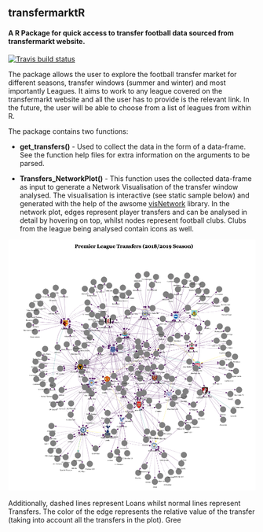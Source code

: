 

## transfermarktR
#### A R Package for quick access to transfer football data sourced from transfermarkt website.

[![Travis build status](https://travis-ci.org/joaomicunha/transfermarktR.svg?branch=master)](https://travis-ci.org/joaomicunha/transfermarktR)


The package allows the user to explore the football transfer market for different seasons, transfer windows (summer and winter) and most importantly Leagues. 
It aims to work to any league covered on the transfermarkt website and all the user has to provide is the relevant link. In the future, the user will be able to choose from a list of leagues from within R. 

The package contains two functions:

- **get_transfers()** - Used to collect the data in the form of a data-frame. See the function help files for extra information on the arguments to be parsed.

- **Transfers_NetworkPlot()** - This function uses the collected data-frame as input to generate a Network Visualisation of the transfer window analysed. The visualisation is interactive (see static sample below) and generated with the help of the awsome [visNetwork](https://datastorm-open.github.io/visNetwork/) library. In the network plot, edges represent player transfers and can be analysed in detail by hovering on top, whilst nodes represent football clubs. Clubs from the league being analysed contain icons as well.


![alt text](./images/plot_example.png "PlotSample")


Additionally, dashed lines represent Loans whilst normal lines represent Transfers. The color of the edge represents the relative value of the transfer (taking into account all the transfers in the plot). Gree
